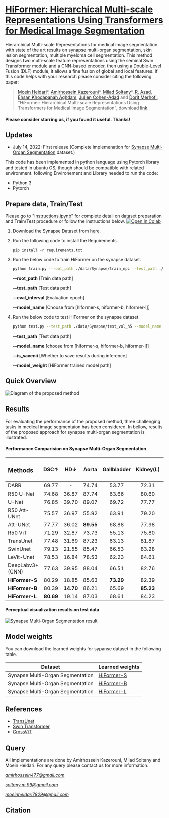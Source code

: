 # [HiFormer: Hierarchical Multi-scale Representations Using Transformers for Medical Image Segmentation]()

Hierarchical Multi-scale Representations for medical image segmentation with state of the art results on synapse multi-organ segmentation, skin lesion segmentation, multiple myeloma cell segmentation. This method designs two multi-scale feature representations using the seminal Swin Transformer module and a CNN-based encoder, then using a Double-Level Fusion (DLF) module, it allows a fine fusion of global and local features.
If this code helps with your research please consider citing the following paper:
</br>
> [Moein Heidari](https://scholar.google.com/citations?user=mir8D5UAAAAJ&hl=en&oi=sra)\*,
[Amirhossein Kazerouni](https://scholar.google.com/citations?user=aKDCc3MAAAAJ&hl=en)\*, [Milad Soltany](https://scholar.google.com/citations?view_op=list_works&hl=en&hl=en&user=Gm23tVgAAAAJ)\*, [R. Azad](https://scholar.google.com/citations?hl=en&user=Qb5ildMAAAAJ&view_op=list_works&sortby=pubdate), [Ehsan Khodapanah Aghdam](https://scholar.google.com/citations?user=a4DcyOYAAAAJ&hl=en), [Julien Cohen-Adad](https://scholar.google.ca/citations?user=6cAZ028AAAAJ&hl=en) and [Dorit Merhof
](https://scholar.google.com/citations?user=JH5HObAAAAAJ&sortby=pubdate), "HiFormer: Hierarchical Multi-scale Representations Using Transformers for Medical Image Segmentation", download [link](https://arxiv.org/pdf/2207.08518).


#### Please consider starring us, if you found it useful. Thanks!

## Updates
- July 14, 2022: First release (Complete implemenation for [Synapse Multi-Organ Segmentation](https://www.synapse.org/#!Synapse:syn3193805/wiki/) dataset.)

This code has been implemented in python language using Pytorch library and tested in ubuntu OS, though should be compatible with related environment. following Environement and Library needed to run the code:

- Python 3
- Pytorch

## Prepare data, Train/Test
Please go to ["Instructions.ipynb"](https://github.com/amirhossein-kz/HiFormer/blob/main/Instructions.ipynb) for complete detail on dataset preparation and Train/Test procedure or follow the instructions below. [![Open In Colab](https://colab.research.google.com/assets/colab-badge.svg)](https://colab.research.google.com/github/amirhossein-kz//HiFormer/blob/main/Instructions.ipynb)


1) Download the Synapse Dataset from [here](https://drive.google.com/uc?export=download&id=18I9JHH_i0uuEDg-N6d7bfMdf7Ut6bhBi).

2) Run the following code to install the Requirements.

    `pip install -r requirements.txt`

3) Run the below code to train HiFormer on the synapse dataset.

    ```bash
    python train.py --root_path ./data/Synapse/train_npz --test_path ./data/Synapse/test_vol_h5  --model_name hiformer-b --batch_size 10 --eval_interval 20 --max_epochs 400 
   ```
    **--root_path**     [Train data path]

    **--test_path**     [Test data path]

    **--eval_interval** [Evaluation epoch]

    **--model_name**    [Choose from [hiformer-s, hiformer-b, hiformer-l]]
    
4) Run the below code to test HiFormer on the synapse dataset.
    ```bash
    python test.py --test_path ./data/Synapse/test_vol_h5 --model_name hiformer-b --is_savenii --model_weight './hiformer-b_best.pth'
    ```
    **--test_path**     [Test data path]
    
    **--model_name**    [choose from [hiformer-s, hiformer-b, hiformer-l]]
    
    **--is_savenii**    [Whether to save results during inference]
    
    **--model_weight**  [HiFormer trained model path]


## Quick Overview
![Diagram of the proposed method](https://github.com/amirhossein-kz/HiFormer/blob/main/Figures/Model%20Overview.png)

## Results
For evaluating the performance of the proposed method, three challenging tasks in medical image segmentaion has been considered. In bellow, results of the proposed approach for synapse multi-organ segmentation is illustrated.
</br>

#### Performance Comparision on Synapse Multi-Organ Segmentation

| <h3 align="left">**Methods** </h3> | <p>DSC&#8593;</p> | <p>HD&#8595;</p>  |  <p>Aorta</p> | <p>Gallbladder</p> | <p>Kidney(L)</p> | <p>Kidney(R)</p> | <p>Liver</p> | <p>Pancreas</p> | <p>Spleen</p> | <p>Stomach</p> |
| --- |:---:|:---:|:---:|:---:|:---:|:---:|:---:|:---:|:---:|:---:|
| DARR |  69.77 |  -  |  74.74 |  53.77 |  72.31 | 73.24  |  94.08  |  54.18 | 89.90 |  45.96 |
| R50 U-Net |  74.68  |  36.87  |  87.74 |  63.66 |  80.60 |  78.19 |  93.74 | 56.90 |  85.87 | 74.16 |
| U-Net |  76.85 |  39.70 |  89.07 |  69.72 |  77.77 |  68.60 |  93.43 |  53.98 |  86.67 | 75.58 |
| R50 Att-UNet |  75.57 |  36.97 |  55.92 | 63.91 | 79.20 | 72.71 | 93.56 | 49.37 | 87.19 | 74.95 |
| Att-UNet |  77.77 |  36.02 | **89.55**  | 68.88 | 77.98 | 71.11 | 93.57 | 58.04 | 87.30 | 75.75 |
| R50 ViT |  71.29 |  32.87 |  73.73 |  55.13 |  75.80 |  72.20 |  91.51 |  45.99 |  81.99 | 73.95 |
| TransUnet |  77.48 |  31.69 |  87.23 |  63.13 |  81.87 |  77.02 |  94.08 |  55.86 |  85.08 |  75.62 |
| SwinUnet |  79.13 |  21.55 |  85.47 |  66.53 |  83.28 |  79.61 | 94.29 | 56.58 | 90.66| 76.60 |
| LeVit-Unet |  78.53 |  16.84 |  78.53 |  62.23 |  84.61 |  **80.25** | 93.11 | 59.07 | 88.86 | 72.76 |
| DeepLabv3+ (CNN) | 77.63 | 39.95 | 88.04 | 66.51 | 82.76 | 74.21 | 91.23 | 58.32 | 87.43 | 73.53 |
| **HiFormer-S** | 80.29 | 18.85 | 85.63 | **73.29** | 82.39 | 64.84 | 94.22  |**60.84** | **91.03** |  78.07|
| **HiFormer-B** | 80.39 | **14.70** | 86.21 | 65.69 | **85.23** | 79.77 | **94.61**  | 59.52 | 90.99 |  81.08|
| **HiFormer-L** | **80.69** | 19.14 | 87.03 | 68.61 | 84.23 | 78.37 | 94.07  | 60.77 | 90.44 |  **82.03**|


#### Perceptual visualization results on test data

![Synapse Multi-Organ Segmentation result](https://github.com/amirhossein-kz/HiFormer/blob/main/Figures/synapse.png)

## Model weights
You can download the learned weights for sypanse dataset in the following table. 

Dataset |Learned weights
------------ | -------------
Synapse Multi-Organ Segmentation |[HiFormer-S](https://drive.google.com/uc?export=download&id=1yyRyStyOkfQEKRiz64D6VaPiNPmzDkFJ)
Synapse Multi-Organ Segmentation |[HiFormer-B](https://drive.google.com/uc?export=download&id=1-EV0szMsK4flOIu4BOc20mZEW7Nos4cU)
Synapse Multi-Organ Segmentation | [HiFormer-L](https://drive.google.com/uc?export=download&id=12ADXxcy__9fB1nHo-6cSwLIWj8rJgN2o)

## References
* [TransUnet](https://github.com/Beckschen/TransUNet)
* [Swin Transformer](https://github.com/microsoft/Swin-Transformer)
* [CrossViT](https://github.com/IBM/CrossViT)

## Query
All implementations are done by Amirhossein Kazerouni, Milad Soltany and Moein Heidari. For any query please contact us for more information.

[*amirhossein477@gmail.com*](mailto:amirhossein477@gmail.com)

[*soltany.m.99@gmail.com*](mailto:soltany.m.99@gmail.com)

[*moeinheidari7829@gmail.com*](mailto:moeinheidari7829@gmail.com)


## Citation
```

```

